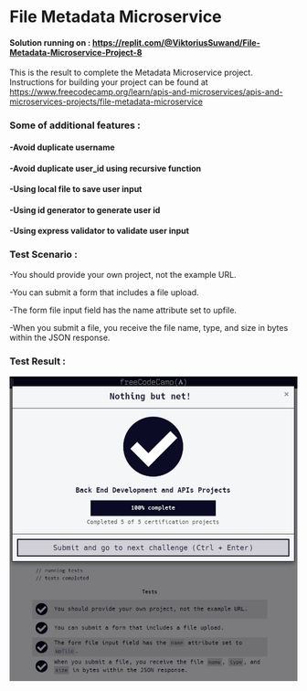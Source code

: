 # File Metadata Microservice
#### Solution running on : https://replit.com/@ViktoriusSuwand/File-Metadata-Microservice-Project-8

This is the result to complete the Metadata Microservice project. 
Instructions for building your project can be found at 
https://www.freecodecamp.org/learn/apis-and-microservices/apis-and-microservices-projects/file-metadata-microservice

###  Some of additional features :
#### -Avoid duplicate username
#### -Avoid duplicate user_id using recursive function
#### -Using local file to save user input
#### -Using id generator to generate user id
#### -Using express validator to validate user input

### Test Scenario :

-You should provide your own project, not the example URL.

-You can submit a form that includes a file upload.

-The form file input field has the name attribute set to upfile.

-When you submit a file, you receive the file name, type, and size in bytes within the JSON response.


### Test Result :
![complete](complete.jpg)